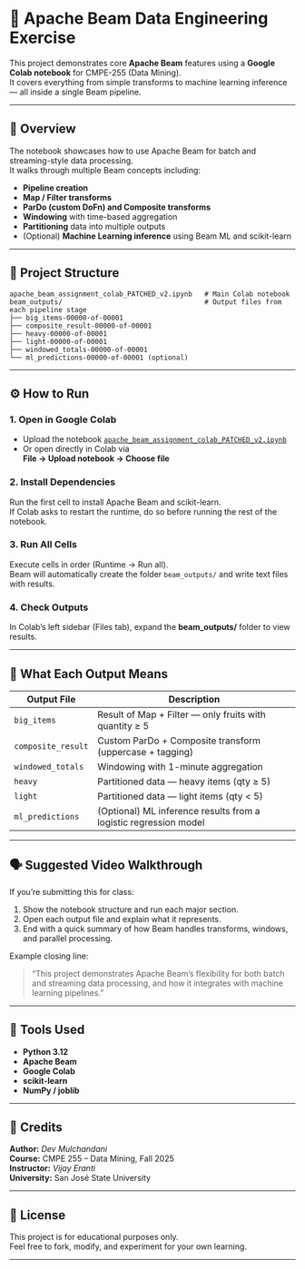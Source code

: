 # 🚀 Apache Beam Data Engineering Exercise

This project demonstrates core **Apache Beam** features using a **Google Colab notebook** for CMPE-255 (Data Mining).  
It covers everything from simple transforms to machine learning inference — all inside a single Beam pipeline.

---

## 📘 Overview

The notebook showcases how to use Apache Beam for batch and streaming-style data processing.  
It walks through multiple Beam concepts including:

- **Pipeline creation**
- **Map / Filter transforms**
- **ParDo (custom DoFn) and Composite transforms**
- **Windowing** with time-based aggregation
- **Partitioning** data into multiple outputs
- (Optional) **Machine Learning inference** using Beam ML and scikit-learn

---

## 🧱 Project Structure

```
apache_beam_assignment_colab_PATCHED_v2.ipynb   # Main Colab notebook
beam_outputs/                                   # Output files from each pipeline stage
├── big_items-00000-of-00001
├── composite_result-00000-of-00001
├── heavy-00000-of-00001
├── light-00000-of-00001
├── windowed_totals-00000-of-00001
└── ml_predictions-00000-of-00001 (optional)
```

---

## ⚙️ How to Run

### 1. Open in Google Colab
- Upload the notebook [`apache_beam_assignment_colab_PATCHED_v2.ipynb`](./apache_beam_assignment_colab_PATCHED_v2.ipynb)
- Or open directly in Colab via  
  **File → Upload notebook → Choose file**

### 2. Install Dependencies
Run the first cell to install Apache Beam and scikit-learn.  
If Colab asks to restart the runtime, do so before running the rest of the notebook.

### 3. Run All Cells
Execute cells in order (Runtime → Run all).  
Beam will automatically create the folder `beam_outputs/` and write text files with results.

### 4. Check Outputs
In Colab’s left sidebar (Files tab), expand the **beam_outputs/** folder to view results.

---

## 🧾 What Each Output Means

| Output File | Description |
|--------------|-------------|
| `big_items` | Result of Map + Filter — only fruits with quantity ≥ 5 |
| `composite_result` | Custom ParDo + Composite transform (uppercase + tagging) |
| `windowed_totals` | Windowing with 1-minute aggregation |
| `heavy` | Partitioned data — heavy items (qty ≥ 5) |
| `light` | Partitioned data — light items (qty < 5) |
| `ml_predictions` | (Optional) ML inference results from a logistic regression model |

---

## 🗣️ Suggested Video Walkthrough

If you’re submitting this for class:
1. Show the notebook structure and run each major section.
2. Open each output file and explain what it represents.
3. End with a quick summary of how Beam handles transforms, windows, and parallel processing.

Example closing line:
> “This project demonstrates Apache Beam’s flexibility for both batch and streaming data processing, and how it integrates with machine learning pipelines.”

---

## 🧰 Tools Used

- **Python 3.12**
- **Apache Beam**
- **Google Colab**
- **scikit-learn**
- **NumPy / joblib**

---

## 🏁 Credits

**Author:** *Dev Mulchandani*  
**Course:** CMPE 255 – Data Mining, Fall 2025  
**Instructor:** *Vijay Eranti*  
**University:** San José State University

---

## 📄 License

This project is for educational purposes only.  
Feel free to fork, modify, and experiment for your own learning.

---
